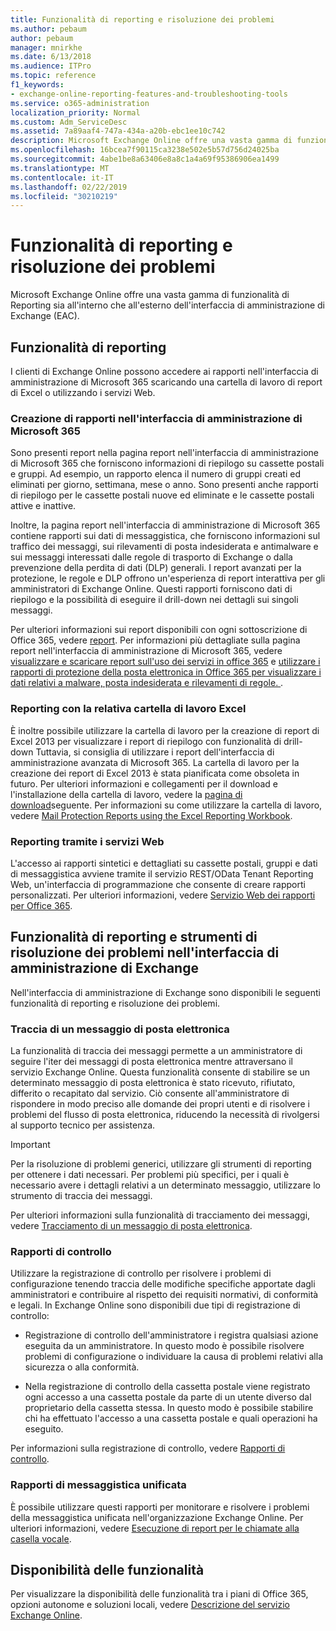```yaml
---
title: Funzionalità di reporting e risoluzione dei problemi
ms.author: pebaum
author: pebaum
manager: mnirkhe
ms.date: 6/13/2018
ms.audience: ITPro
ms.topic: reference
f1_keywords:
- exchange-online-reporting-features-and-troubleshooting-tools
ms.service: o365-administration
localization_priority: Normal
ms.custom: Adm_ServiceDesc
ms.assetid: 7a89aaf4-747a-434a-a20b-ebc1ee10c742
description: Microsoft Exchange Online offre una vasta gamma di funzionalità di Reporting sia all'interno che all'esterno dell'interfaccia di amministrazione di Exchange (EAC).
ms.openlocfilehash: 16bcea7f90115ca3238e502e5b57d756d24025ba
ms.sourcegitcommit: 4abe1be8a63406e8a8c1a4a69f95386906ea1499
ms.translationtype: MT
ms.contentlocale: it-IT
ms.lasthandoff: 02/22/2019
ms.locfileid: "30210219"
---
```

# <a name="reporting-features-and-troubleshooting-tools"></a>Funzionalità di reporting e risoluzione dei problemi

Microsoft Exchange Online offre una vasta gamma di funzionalità di Reporting sia all'interno che all'esterno dell'interfaccia di amministrazione di Exchange (EAC).
  
## <a name="reporting-features"></a>Funzionalità di reporting

I clienti di Exchange Online possono accedere ai rapporti nell'interfaccia di amministrazione di Microsoft 365 scaricando una cartella di lavoro di report di Excel o utilizzando i servizi Web.
  
### <a name="reporting-in-the-microsoft-365-admin-center"></a>Creazione di rapporti nell'interfaccia di amministrazione di Microsoft 365

Sono presenti report nella pagina report nell'interfaccia di amministrazione di Microsoft 365 che forniscono informazioni di riepilogo su cassette postali e gruppi. Ad esempio, un rapporto elenca il numero di gruppi creati ed eliminati per giorno, settimana, mese o anno. Sono presenti anche rapporti di riepilogo per le cassette postali nuove ed eliminate e le cassette postali attive e inattive. 
  
Inoltre, la pagina report nell'interfaccia di amministrazione di Microsoft 365 contiene rapporti sui dati di messaggistica, che forniscono informazioni sul traffico dei messaggi, sui rilevamenti di posta indesiderata e antimalware e sui messaggi interessati dalle regole di trasporto di Exchange o dalla prevenzione della perdita di dati (DLP) generali. I report avanzati per la protezione, le regole e DLP offrono un'esperienza di report interattiva per gli amministratori di Exchange Online. Questi rapporti forniscono dati di riepilogo e la possibilità di eseguire il drill-down nei dettagli sui singoli messaggi.
  
Per ulteriori informazioni sui report disponibili con ogni sottoscrizione di Office 365, vedere [report](../office-365-platform-service-description/reports.md). Per informazioni più dettagliate sulla pagina report nell'interfaccia di amministrazione di Microsoft 365, vedere [visualizzare e scaricare report sull'uso dei servizi in office 365](https://go.microsoft.com/fwlink/p/?LinkId=401187) e [utilizzare i rapporti di protezione della posta elettronica in Office 365 per visualizzare i dati relativi a malware, posta indesiderata e rilevamenti di regole. ](https://go.microsoft.com/fwlink/p/?LinkID=401102).
  
### <a name="reporting-using-the-excel-reporting-workbook"></a>Reporting con la relativa cartella di lavoro Excel

È inoltre possibile utilizzare la cartella di lavoro per la creazione di report di Excel 2013 per visualizzare i report di riepilogo con funzionalità di drill-down Tuttavia, si consiglia di utilizzare i report dell'interfaccia di amministrazione avanzata di Microsoft 365. La cartella di lavoro per la creazione dei report di Excel 2013 è stata pianificata come obsoleta in futuro. Per ulteriori informazioni e collegamenti per il download e l'installazione della cartella di lavoro, vedere la [pagina di download](https://go.microsoft.com/fwlink/p/?LinkId=271776)seguente. Per informazioni su come utilizzare la cartella di lavoro, vedere [Mail Protection Reports using the Excel Reporting Workbook](https://go.microsoft.com/fwlink/p/?LinkId=285211). 
  
### <a name="reporting-using-web-services"></a>Reporting tramite i servizi Web

L'accesso ai rapporti sintetici e dettagliati su cassette postali, gruppi e dati di messaggistica avviene tramite il servizio REST/OData Tenant Reporting Web, un'interfaccia di programmazione che consente di creare rapporti personalizzati. Per ulteriori informazioni, vedere [Servizio Web dei rapporti per Office 365](https://go.microsoft.com/fwlink/p/?LinkId=287041).
  
## <a name="reporting-features-and-troubleshooting-tools-in-the-eac"></a>Funzionalità di reporting e strumenti di risoluzione dei problemi nell'interfaccia di amministrazione di Exchange

Nell'interfaccia di amministrazione di Exchange sono disponibili le seguenti funzionalità di reporting e risoluzione dei problemi.
  
### <a name="trace-an-email-message"></a>Traccia di un messaggio di posta elettronica

La funzionalità di traccia dei messaggi permette a un amministratore di seguire l'iter dei messaggi di posta elettronica mentre attraversano il servizio Exchange Online. Questa funzionalità consente di stabilire se un determinato messaggio di posta elettronica è stato ricevuto, rifiutato, differito o recapitato dal servizio. Ciò consente all'amministratore di rispondere in modo preciso alle domande dei propri utenti e di risolvere i problemi del flusso di posta elettronica, riducendo la necessità di rivolgersi al supporto tecnico per assistenza.
  
> [!IMPORTANT]
> Per la risoluzione di problemi generici, utilizzare gli strumenti di reporting per ottenere i dati necessari. Per problemi più specifici, per i quali è necessario avere i dettagli relativi a un determinato messaggio, utilizzare lo strumento di traccia dei messaggi. 
  
Per ulteriori informazioni sulla funzionalità di tracciamento dei messaggi, vedere [Tracciamento di un messaggio di posta elettronica](https://go.microsoft.com/fwlink/p/?LinkId=271777).
  
### <a name="auditing-reports"></a>Rapporti di controllo

Utilizzare la registrazione di controllo per risolvere i problemi di configurazione tenendo traccia delle modifiche specifiche apportate dagli amministratori e contribuire al rispetto dei requisiti normativi, di conformità e legali. In Exchange Online sono disponibili due tipi di registrazione di controllo:
  
- Registrazione di controllo dell'amministratore i registra qualsiasi azione eseguita da un amministratore. In questo modo è possibile risolvere problemi di configurazione o individuare la causa di problemi relativi alla sicurezza o alla conformità. 
    
- Nella registrazione di controllo della cassetta postale viene registrato ogni accesso a una cassetta postale da parte di un utente diverso dal proprietario della cassetta stessa. In questo modo è possibile stabilire chi ha effettuato l'accesso a una cassetta postale e quali operazioni ha eseguito. 
    
Per informazioni sulla registrazione di controllo, vedere [Rapporti di controllo](https://go.microsoft.com/fwlink/p/?LinkId=271779).
  
### <a name="unified-messaging-reports"></a>Rapporti di messaggistica unificata

È possibile utilizzare questi rapporti per monitorare e risolvere i problemi della messaggistica unificata nell'organizzazione Exchange Online. Per ulteriori informazioni, vedere [Esecuzione di report per le chiamate alla casella vocale](https://go.microsoft.com/fwlink/p/?LinkId=287042).
  
## <a name="feature-availability"></a>Disponibilità delle funzionalità

Per visualizzare la disponibilità delle funzionalità tra i piani di Office 365, opzioni autonome e soluzioni locali, vedere [Descrizione del servizio Exchange Online](exchange-online-service-description.md).
  

